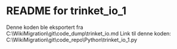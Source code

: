 # README for trinket_io_1
Denne koden ble eksportert fra C:\WikiMigration\git\code_dump\trinket_io.md
Link til denne koden: C:\WikiMigration\git\code_repo\Python\trinket_io_1.py
